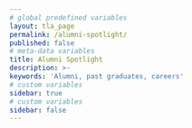 ```yaml
---
# global predefined variables
layout: tla_page
permalink: /alumni-spotlight/
published: false
# meta-data variables
title: Alumni Spotlight
description: >-
keywords: 'Alumni, past graduates, careers'
# custom variables
sidebar: true
# custom variables
sidebar: false
---
```

